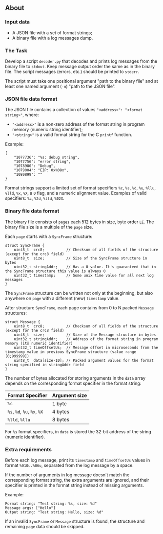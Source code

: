 ## About

### Input data

- A JSON file with a set of format strings;
- A binary file with a log messages dump.


### The Task

Develop a script `decoder.py` that decodes and prints log messages from the binary file to `stdout`. Keep message output order the same as in the binary file.
The script messages (errors, etc.) should be printed to `stderr`.

The script must take one positional argument "path to the binary file" and at least one named argument (`-m`) "path to the JSON file".


### JSON file data format

The JSON file contains a collection of values `"<address>": "<format string>"`, where:
- `"<address>"` is a non-zero address of the format string in program memory (numeric string identifier);
- `"<string>"` is a valid format string for the C `printf` function.

Example:
```
{
    "1077736": "%s: debug string",
    "1077756": "error string",
    "1078980": "Debug",
    "1079004": "EIP: 0x%08x",
    "1080899": ""
}
```

Format strings support a limited set of format specifiers `%c`, `%s`, `%d`, `%u`, `%llu`, `%lld`, `%x`, `%X`, a `0` flag, and a numeric alignment value.
Examples of valid specifiers: `%c`, `%2d`, `%lld`, `%02X`.


### Binary file data format

The binary file consists of `pages` each 512 bytes in size, byte order `LE`. The binary file size is a multiple of the `page` size.

Each `page` starts with a `SyncFrame` structure:
```
struct SyncFrame {
    uint8_t  crc8;          // Checksum of all fields of the structure (except for the crc8 field)
    uint8_t  size;          // Size of the SyncFrame structure in bytes
    uint32_t stringAddr;    // Has a 0 value. It's guaranteed that in the SyncFrame structure this value is always 0
    uint32_t timestamp;     // Some unix time value for all next log messages
}
```

The `SyncFrame` structure can be written not only at the beginning, but also anywhere on `page` with a different (new) `timestamp` value.

After structure `SyncFrame`, each page contains from 0 to N packed `Message` structures:
```
struct Message {
    uint8_t  crc8;          // Checksum of all fields of the structure (except for the crc8 field)
    uint8_t  size;          // Size of the Message structure in bytes
    uint32_t stringAddr;    // Address of the format string in program memory (its numeric identifier)
    uint32_t timeOffsetUs;  // Message offset in microseconds from the timestamp value in previous SyncFrame structure (value range [0;999999])
    uint8_t  data[size-10]; // Packed argument values for the format string specified in stringAddr field
}
```

The number of bytes allocated for storing arguments in the `data` array depends on the corresponding format specifier in the format string:

| Format Specifier             | Argument size |
|------------------------------|---------------|
| `%c`                         | 1 byte        |
| `%s`, `%d`, `%u`, `%x`, `%X` | 4 bytes       |
| `%lld`, `%llu`               | 8 bytes       |

For `%s` format specifiers, in `data` is stored the 32-bit address of the string (numeric identifier).


### Extra requirements

Before each log message, print its `timestamp` and `timeOffsetUs` values in format `%010u.%06u`, separated from the log message by a space.

If the number of arguments in log message doesn't match the corresponding format string, the extra arguments are ignored, and their specifier is printed in the format string instead of missing arguments.

Example:
```
Format string: "Test string: %s, size: %d"
Message args: ["Hello"]
Output string: "Test string: Hello, size: %d"
```

If an invalid `SyncFrame` or `Message` structure is found, the structure and remaining `page` data should be skipped.
